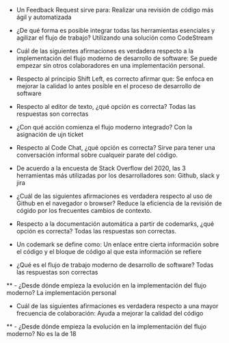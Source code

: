  - Un Feedback Request sirve para:
Realizar una revisión de código más ágil y automatizada


- ¿De qué forma es posible integrar todas las herramientas esenciales y agilizar el flujo de trabajo?
Utilizando una solución como CodeStream

- Cuál de las siguientes afirmaciones es verdadera respecto a la implementación del flujo moderno de desarrollo de software:
Se puede empezar sin otros colaboradores en una implementación personal.


- Respecto al principio Shift Left, es correcto afirmar que:
Se enfoca en mejorar la calidad lo antes posible en el proceso de desarrollo de software

- Respecto al editor de texto, ¿qué opción es correcta?
Todas las respuestas son correctas

- ¿Con qué acción comienza el flujo moderno integrado?
Con la asignación de ujn ticket

- Respecto al Code Chat, ¿qué opción es correcta?
Sirve para tener una conversación informal sobre cualqueir parate del código.


- De acuerdo a la encuesta de Stack Overflow del 2020, las 3 herramientas más utilizadas por los desarrolladores son:
Github, slack y jira

- ¿Cuál de las siguientes afirmaciones es verdadera respecto al uso de Github en el navegador o browser?
Reduce la eficiencia de la revisión de cógido por los frecuentes cambios de contexto.

- Respecto a la documentación automática a partir de codemarks, ¿qué opción es correcta?
Todas las respuestas son correctas.

- Un codemark se define como:
Un enlace entre cierta información sobre el código y el bloque de código al que esta información se refiere

- ¿Qué es el flujo de trabajo moderno de desarrollo de software?
Todas las respuestas son correctas

** - ¿Desde dónde empieza la evolución en la implementación del flujo moderno?
La implementación personal

- Cuál de las siguientes afirmaciones es verdadera respecto a una mayor frecuencia de colaboración:
Ayuda a mejorar la calidad del código

** - ¿Desde dónde empieza la evolución en la implementación del flujo moderno?
No es la de 18